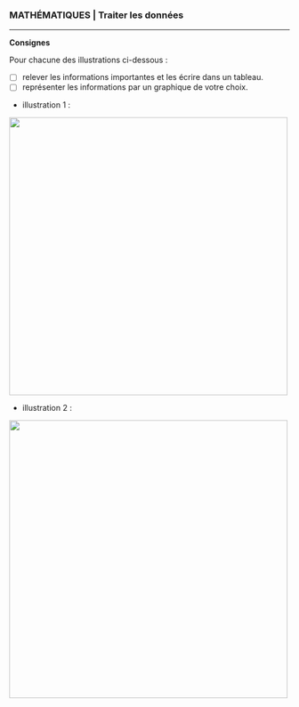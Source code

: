 ### MATHÉMATIQUES    |   Traiter les données

---

**Consignes**

Pour chacune des illustrations ci-dessous :
 - [ ] relever les informations importantes et les écrire dans un tableau.
 - [ ] représenter les informations par un graphique de votre choix.
  
 - illustration 1 :
<img src="image1.png" width="500">

- illustration 2 :
<img src="image2.png" width="500">

